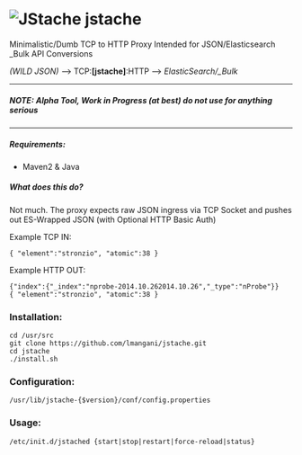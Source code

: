 ![JStache](http://i.imgur.com/Lnmza1J.png)
jstache
=======

Minimalistic/Dumb TCP to HTTP Proxy 
Intended for JSON/Elasticsearch _Bulk API Conversions

*(WILD JSON)* --> TCP:__[jstache]__:HTTP --> *ElasticSearch/_Bulk*

---------------------

##### __NOTE: Alpha Tool, Work in Progress (at best) do not use for anything serious__
---------------------

##### Requirements:
* Maven2 & Java

##### What does this do?
Not much. The proxy expects raw JSON ingress via TCP Socket and pushes out ES-Wrapped JSON (with Optional HTTP Basic Auth)

Example TCP IN:
```
{ "element":"stronzio", "atomic":38 }
```
Example HTTP OUT:
```
{"index":{"_index":"nprobe-2014.10.262014.10.26","_type":"nProbe"}}
{ "element":"stronzio", "atomic":38 }
```

### Installation:
```
cd /usr/src
git clone https://github.com/lmangani/jstache.git
cd jstache
./install.sh
```

### Configuration:
```
/usr/lib/jstache-{$version}/conf/config.properties
```

### Usage:
```
/etc/init.d/jstached {start|stop|restart|force-reload|status}
```
